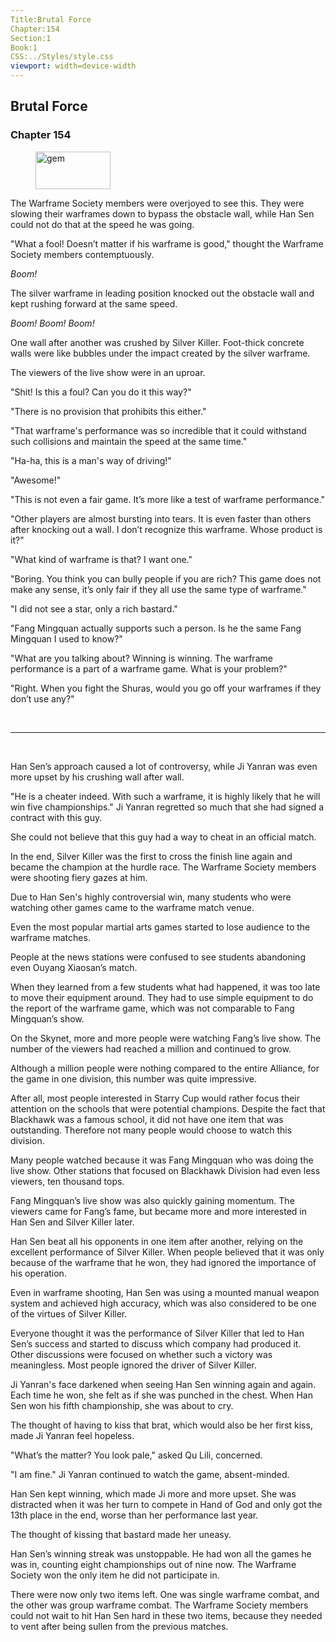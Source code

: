 ```yaml
---
Title:Brutal Force 
Chapter:154 
Section:1 
Book:1 
CSS:../Styles/style.css 
viewport: width=device-width
---
```

  
## Brutal Force
### Chapter 154
  
<figure>
	<img src="../Images/gem.gif" alt="gem" id="gem" width="120" height="60" />
</figure>
  

  
The Warframe Society members were overjoyed to see this. They were slowing their warframes down to bypass the obstacle wall, while Han Sen could not do that at the speed he was going.

"What a fool! Doesn’t matter if his warframe is good," thought the Warframe Society members contemptuously.

*Boom!*

The silver warframe in leading position knocked out the obstacle wall and kept rushing forward at the same speed.

*Boom!* *Boom!* *Boom!*

One wall after another was crushed by Silver Killer. Foot-thick concrete walls were like bubbles under the impact created by the silver warframe.

The viewers of the live show were in an uproar.

"Shit! Is this a foul? Can you do it this way?"

"There is no provision that prohibits this either."

"That warframe's performance was so incredible that it could withstand such collisions and maintain the speed at the same time."

"Ha-ha, this is a man's way of driving!"

"Awesome!"

"This is not even a fair game. It’s more like a test of warframe performance."

"Other players are almost bursting into tears. It is even faster than others after knocking out a wall. I don’t recognize this warframe. Whose product is it?"

"What kind of warframe is that? I want one."

"Boring. You think you can bully people if you are rich? This game does not make any sense, it’s only fair if they all use the same type of warframe."

"I did not see a star, only a rich bastard."

"Fang Mingquan actually supports such a person. Is he the same Fang Mingquan I used to know?"

"What are you talking about? Winning is winning. The warframe performance is a part of a warframe game. What is your problem?"

"Right. When you fight the Shuras, would you go off your warframes if they don’t use any?"

<br>

*****

<br>


Han Sen’s approach caused a lot of controversy, while Ji Yanran was even more upset by his crushing wall after wall.

"He is a cheater indeed. With such a warframe, it is highly likely that he will win five championships." Ji Yanran regretted so much that she had signed a contract with this guy.

She could not believe that this guy had a way to cheat in an official match.

In the end, Silver Killer was the first to cross the finish line again and became the champion at the hurdle race. The Warframe Society members were shooting fiery gazes at him.

Due to Han Sen's highly controversial win, many students who were watching other games came to the warframe match venue.

Even the most popular martial arts games started to lose audience to the warframe matches.

People at the news stations were confused to see students abandoning even Ouyang Xiaosan’s match.

When they learned from a few students what had happened, it was too late to move their equipment around. They had to use simple equipment to do the report of the warframe game, which was not comparable to Fang Mingquan’s show.

On the Skynet, more and more people were watching Fang’s live show. The number of the viewers had reached a million and continued to grow.

Although a million people were nothing compared to the entire Alliance, for the game in one division, this number was quite impressive.

After all, most people interested in Starry Cup would rather focus their attention on the schools that were potential champions. Despite the fact that Blackhawk was a famous school, it did not have one item that was outstanding. Therefore not many people would choose to watch this division.

Many people watched because it was Fang Mingquan who was doing the live show. Other stations that focused on Blackhawk Division had even less viewers, ten thousand tops.

Fang Mingquan’s live show was also quickly gaining momentum. The viewers came for Fang’s fame, but became more and more interested in Han Sen and Silver Killer later.

Han Sen beat all his opponents in one item after another, relying on the excellent performance of Silver Killer. When people believed that it was only because of the warframe that he won, they had ignored the importance of his operation.

Even in warframe shooting, Han Sen was using a mounted manual weapon system and achieved high accuracy, which was also considered to be one of the virtues of Silver Killer.

Everyone thought it was the performance of Silver Killer that led to Han Sen’s success and started to discuss which company had produced it. Other discussions were focused on whether such a victory was meaningless. Most people ignored the driver of Silver Killer.

Ji Yanran's face darkened when seeing Han Sen winning again and again. Each time he won, she felt as if she was punched in the chest. When Han Sen won his fifth championship, she was about to cry.

The thought of having to kiss that brat, which would also be her first kiss, made Ji Yanran feel hopeless.

"What’s the matter? You look pale," asked Qu Lili, concerned.

"I am fine." Ji Yanran continued to watch the game, absent-minded.

Han Sen kept winning, which made Ji more and more upset. She was distracted when it was her turn to compete in Hand of God and only got the 13th place in the end, worse than her performance last year.

The thought of kissing that bastard made her uneasy.

Han Sen’s winning streak was unstoppable. He had won all the games he was in, counting eight championships out of nine now. The Warframe Society won the only item he did not participate in.

There were now only two items left. One was single warframe combat, and the other was group warframe combat. The Warframe Society members could not wait to hit Han Sen hard in these two items, because they needed to vent after being sullen from the previous matches.